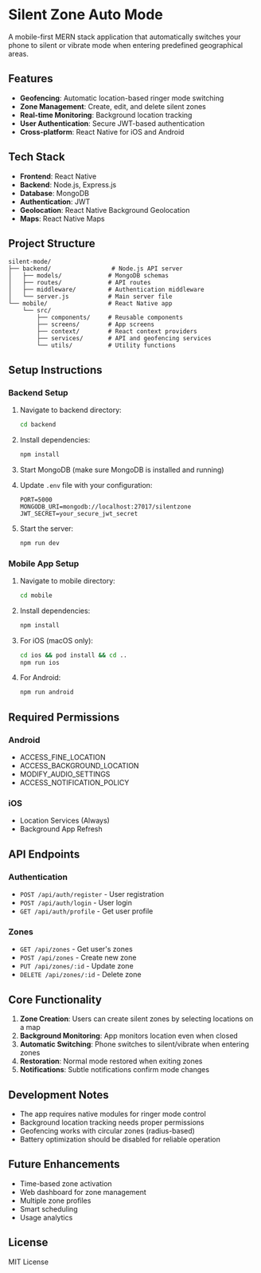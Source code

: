 # Silent Zone Auto Mode

A mobile-first MERN stack application that automatically switches your phone to silent or vibrate mode when entering predefined geographical areas.

## Features

- **Geofencing**: Automatic location-based ringer mode switching
- **Zone Management**: Create, edit, and delete silent zones
- **Real-time Monitoring**: Background location tracking
- **User Authentication**: Secure JWT-based authentication
- **Cross-platform**: React Native for iOS and Android

## Tech Stack

- **Frontend**: React Native
- **Backend**: Node.js, Express.js
- **Database**: MongoDB
- **Authentication**: JWT
- **Geolocation**: React Native Background Geolocation
- **Maps**: React Native Maps

## Project Structure

```
silent-mode/
├── backend/                 # Node.js API server
│   ├── models/             # MongoDB schemas
│   ├── routes/             # API routes
│   ├── middleware/         # Authentication middleware
│   └── server.js           # Main server file
└── mobile/                 # React Native app
    └── src/
        ├── components/     # Reusable components
        ├── screens/        # App screens
        ├── context/        # React context providers
        ├── services/       # API and geofencing services
        └── utils/          # Utility functions
```

## Setup Instructions

### Backend Setup

1. Navigate to backend directory:
   ```bash
   cd backend
   ```

2. Install dependencies:
   ```bash
   npm install
   ```

3. Start MongoDB (make sure MongoDB is installed and running)

4. Update `.env` file with your configuration:
   ```
   PORT=5000
   MONGODB_URI=mongodb://localhost:27017/silentzone
   JWT_SECRET=your_secure_jwt_secret
   ```

5. Start the server:
   ```bash
   npm run dev
   ```

### Mobile App Setup

1. Navigate to mobile directory:
   ```bash
   cd mobile
   ```

2. Install dependencies:
   ```bash
   npm install
   ```

3. For iOS (macOS only):
   ```bash
   cd ios && pod install && cd ..
   npm run ios
   ```

4. For Android:
   ```bash
   npm run android
   ```

## Required Permissions

### Android
- ACCESS_FINE_LOCATION
- ACCESS_BACKGROUND_LOCATION
- MODIFY_AUDIO_SETTINGS
- ACCESS_NOTIFICATION_POLICY

### iOS
- Location Services (Always)
- Background App Refresh

## API Endpoints

### Authentication
- `POST /api/auth/register` - User registration
- `POST /api/auth/login` - User login
- `GET /api/auth/profile` - Get user profile

### Zones
- `GET /api/zones` - Get user's zones
- `POST /api/zones` - Create new zone
- `PUT /api/zones/:id` - Update zone
- `DELETE /api/zones/:id` - Delete zone

## Core Functionality

1. **Zone Creation**: Users can create silent zones by selecting locations on a map
2. **Background Monitoring**: App monitors location even when closed
3. **Automatic Switching**: Phone switches to silent/vibrate when entering zones
4. **Restoration**: Normal mode restored when exiting zones
5. **Notifications**: Subtle notifications confirm mode changes

## Development Notes

- The app requires native modules for ringer mode control
- Background location tracking needs proper permissions
- Geofencing works with circular zones (radius-based)
- Battery optimization should be disabled for reliable operation

## Future Enhancements

- Time-based zone activation
- Web dashboard for zone management
- Multiple zone profiles
- Smart scheduling
- Usage analytics

## License

MIT License